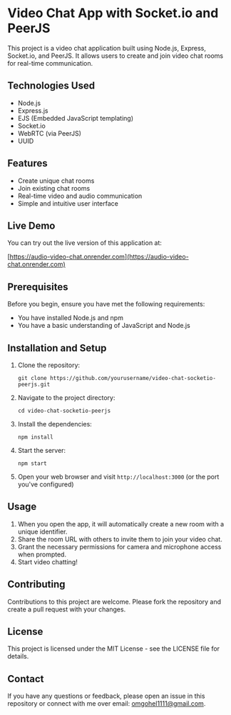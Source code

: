 # Video Chat App with Socket.io and PeerJS

This project is a video chat application built using Node.js, Express, Socket.io, and PeerJS. It allows users to create and join video chat rooms for real-time communication.

## Technologies Used

- Node.js
- Express.js
- EJS (Embedded JavaScript templating)
- Socket.io
- WebRTC (via PeerJS)
- UUID

## Features

- Create unique chat rooms
- Join existing chat rooms
- Real-time video and audio communication
- Simple and intuitive user interface

## Live Demo

You can try out the live version of this application at:

[https://audio-video-chat.onrender.com](https://audio-video-chat.onrender.com)

## Prerequisites

Before you begin, ensure you have met the following requirements:
- You have installed Node.js and npm
- You have a basic understanding of JavaScript and Node.js

## Installation and Setup

1. Clone the repository:
   ```
   git clone https://github.com/yourusername/video-chat-socketio-peerjs.git
   ```
2. Navigate to the project directory:
   ```
   cd video-chat-socketio-peerjs
   ```
3. Install the dependencies:
   ```
   npm install
   ```
4. Start the server:
   ```
   npm start
   ```
5. Open your web browser and visit `http://localhost:3000` (or the port you've configured)

## Usage

1. When you open the app, it will automatically create a new room with a unique identifier.
2. Share the room URL with others to invite them to join your video chat.
3. Grant the necessary permissions for camera and microphone access when prompted.
4. Start video chatting!

## Contributing

Contributions to this project are welcome. Please fork the repository and create a pull request with your changes.

## License

This project is licensed under the MIT License - see the LICENSE file for details.

## Contact

If you have any questions or feedback, please open an issue in this repository or connect with me over email: omgohel1111@gmail.com.
